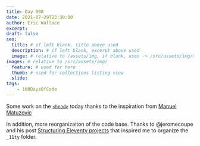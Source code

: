 ```yaml
---
title: Day 008
date: 2021-07-29T23:30:00
author: Eric Wallace
excerpt:
draft: false
seo:
  title: # if left blank, title above used
  description: # if left blank, excerpt above used
  image: # relative to /assets/img, if blank, uses -> /src/assets/img/meta/default.png
images: # relative to /src/assets/img/
  feature: # used for hero
  thumb: # used for collections listing view
  slide:
tags:
    - 100DaysOfCode
---
```


Some work on the [`<head>`](https://htmlhead.dev) today thanks to the inspiration from [Manuel Matuzovic](https://www.matuzo.at/blog/html-boilerplate/)

In addition, more reorganizaiton of the code base. Thanks to @jeromecoupe and his post [Structuring Eleventy projects](https://www.webstoemp.com/blog/eleventy-projects-structure/) that inspired me to organize the `_11ty` folder.
